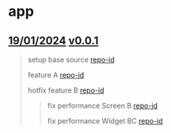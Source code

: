 # app

## [19/01/2024](#19012024-v001) [v0.0.1](./images/Clean-Architecture-Flutter-Diagram.webp)

> setup base source [repo-id](./images/Clean-Architecture-Flutter-Diagram.webp)
>
> feature A [repo-id](./images/Clean-Architecture-Flutter-Diagram.webp)
>
> hotfix feature B [repo-id](./images/Clean-Architecture-Flutter-Diagram.webp)
>> fix performance Screen B [repo-id](./images/Clean-Architecture-Flutter-Diagram.webp)
>>
>> fix performance Widget BC [repo-id](./images/Clean-Architecture-Flutter-Diagram.webp)

